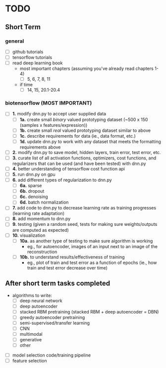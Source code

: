 # TODO
## Short Term

### general
- [ ] github tutorials
- [ ] tensorflow tutorials
- [ ] read deep learning book
	- most important chapters (assuming you've already read chapters 1-4)
		- [ ] 5, 6, 7, 8, 11
	- if time
		- [ ] 14, 15, 20.1-20.4

### biotensorflow (MOST IMPORTANT)
- [ ] **1.** modify dnn.py to accept user supplied data 
	- [ ] **1a.** create small *binary* valued prototyping dataset (~500 x 150 (samples x features/expression))
	- [ ] **1b.** create small *real* valued prototyping dataset similar to above
	- [ ] **1c.** describe requirements for data (ie., data format, etc.)
	- [ ] **1d.** update dnn.py to work with any dataset that meets the formatting requirements above
- [ ] **2.** modify dnn.py to save model, hidden layers, train error, test error, etc.
- [ ] **3.** curate list of all activation functions, optimizers, cost functions, and regularizers that can be used (and have been tested) with dnn.py
- [ ] **4.** better understanding of tensorflow cost function api
- [ ] **5.** run dnn.py on gpu
- [ ] **6.** add different types of regularization to dnn.py
	- [ ] **6a.** sparse
	- [ ] **6b.** dropout
	- [ ] **6c.** denoising
	- [ ] **6d.** batch normalization
- [ ] **7.** add code to dnn.py to decrease learning rate as training progresses (learning rate adaptation)
- [ ] **8.** add momentum to dnn.py
- [ ] **9.** testing (given a random seed, tests for making sure weights/outputs are computed as expected)
- [ ] **10.** visualization 
	- [ ] **10a.** as another type of testing to make sure algorithm is working
		- eg., for autoencoder, images of an input next to an image of the reconstruction
	- [ ] **10b.** to understand results/effectiveness of training
		- eg., plot of train and test error as a function of epochs (ie., how train and test error decrease over time)


## After short term tasks completed
- algorithms to write:
	- [ ] deep neural network
	- [ ] deep autoencoder 
	- [ ] stacked RBM pretraining (stacked RBM + deep autoencoder = DBN)
	- [ ] greedy autoencoder pretraining
	- [ ] semi-supervised/transfer learning
	- [ ] CNN
	- [ ] multimodal
	- [ ] generative
	- [ ] other
- [ ] model selection code/training pipeline
- [ ] feature selection 
